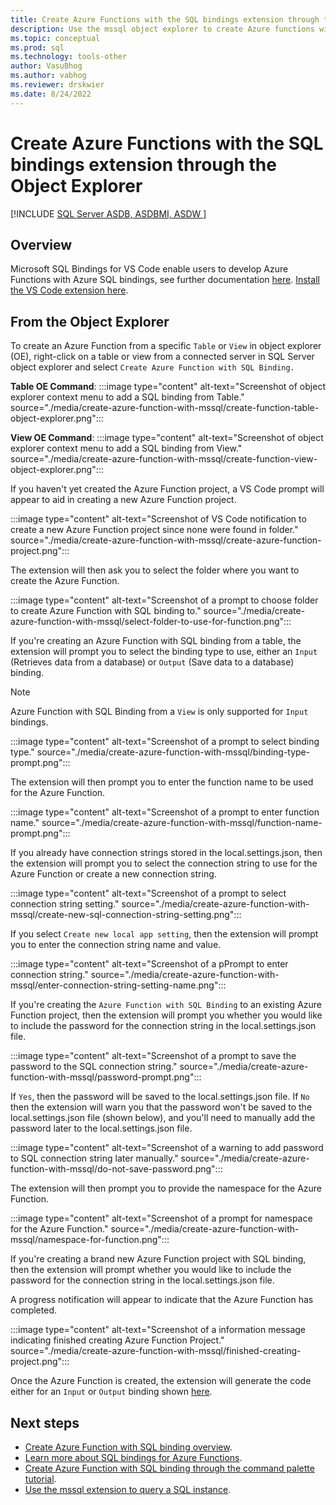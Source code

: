 ```yaml
---
title: Create Azure Functions with the SQL bindings extension through the Object Explorer for Visual Studio Code 
description: Use the mssql object explorer to create Azure functions with SQL bindings in Visual Studio Code.
ms.topic: conceptual
ms.prod: sql
ms.technology: tools-other
author: VasuBhog
ms.author: vabhog
ms.reviewer: drskwier
ms.date: 8/24/2022
---
```


# Create Azure Functions with the SQL bindings extension through the Object Explorer

[!INCLUDE [SQL Server ASDB, ASDBMI, ASDW ](../../includes/applies-to-version/sql-asdb-asdbmi-asa.md)]

## Overview 
Microsoft SQL Bindings for VS Code enable users to develop Azure Functions with Azure SQL bindings, see further documentation [here](create-azure-function-with-mssql.md). [Install the VS Code extension here](https://marketplace.visualstudio.com/items?itemName=ms-mssql.sql-bindings-vscode).

## From the Object Explorer 
To create an Azure Function from a specific `Table` or `View` in object explorer (OE), right-click on a table or view from a connected server in SQL Server object explorer and select `Create Azure Function with SQL Binding.` 

**Table OE Command**:
:::image type="content" alt-text="Screenshot of object explorer context menu to add a SQL binding from Table." source="./media/create-azure-function-with-mssql/create-function-table-object-explorer.png":::

**View OE Command**:
:::image type="content" alt-text="Screenshot of object explorer context menu to add a SQL binding from View." source="./media/create-azure-function-with-mssql/create-function-view-object-explorer.png":::

If you haven't yet created the Azure Function project, a VS Code prompt will appear to aid in creating a new Azure Function project.

:::image type="content" alt-text="Screenshot of VS Code notification to create a new Azure Function project since none were found in folder." source="./media/create-azure-function-with-mssql/create-azure-function-project.png":::

The extension will then ask you to select the folder where you want to create the Azure Function.

:::image type="content" alt-text="Screenshot of a prompt to choose folder to create Azure Function with SQL binding to." source="./media/create-azure-function-with-mssql/select-folder-to-use-for-function.png":::

If you're creating an Azure Function with SQL binding from a table, the extension will prompt you to select the binding type to use, either an `Input` (Retrieves data from a database) or `Output` (Save data to a database) binding.

> [!NOTE]
> Azure Function with SQL Binding from a `View` is only supported for `Input` bindings.

:::image type="content" alt-text="Screenshot of a prompt to select binding type." source="./media/create-azure-function-with-mssql/binding-type-prompt.png":::

The extension will then prompt you to enter the function name to be used for the Azure Function.

:::image type="content" alt-text="Screenshot of a prompt to enter function name." source="./media/create-azure-function-with-mssql/function-name-prompt.png":::

If you already have connection strings stored in the local.settings.json, then the extension will prompt you to select the connection string to use for the Azure Function or create a new connection string.

:::image type="content" alt-text="Screenshot of a prompt to select connection string setting." source="./media/create-azure-function-with-mssql/create-new-sql-connection-string-setting.png":::

If you select `Create new local app setting`, then the extension will prompt you to enter the connection string name and value.

:::image type="content" alt-text="Screenshot of a pPrompt to enter connection string." source="./media/create-azure-function-with-mssql/enter-connection-string-setting-name.png":::

If you're creating the `Azure Function with SQL Binding` to an existing Azure Function project, then the extension will prompt you whether you would like to include the password for the connection string in the local.settings.json file.

:::image type="content" alt-text="Screenshot of a prompt to save the password to the SQL connection string." source="./media/create-azure-function-with-mssql/password-prompt.png":::

If `Yes`, then the password will be saved to the local.settings.json file. If `No` then the extension will warn you that the password won't be saved to the local.settings.json file (shown below), and you'll need to manually add the password later to the local.settings.json file.

:::image type="content" alt-text="Screenshot of a warning to add password to SQL connection string later manually." source="./media/create-azure-function-with-mssql/do-not-save-password.png":::

The extension will then prompt you to provide the namespace for the Azure Function. 

:::image type="content" alt-text="Screenshot of a prompt for namespace for the Azure Function." source="./media/create-azure-function-with-mssql/namespace-for-function.png":::

If you're creating a brand new Azure Function project with SQL binding, then the extension will prompt whether you would like to include the password for the connection string in the local.settings.json file.

A progress notification will appear to indicate that the Azure Function has completed.

:::image type="content" alt-text="Screenshot of a information message indicating finished creating Azure Function Project." source="./media/create-azure-function-with-mssql/finished-creating-project.png":::

Once the Azure Function is created, the extension will generate the code either for an `Input` or `Output` binding shown [here](create-azure-function-with-mssql.md#generated-code-for-azure-functions-with-sql-bindings).

## Next steps

- [Create Azure Function with SQL binding overview](create-azure-function-with-mssql.md).
- [Learn more about SQL bindings for Azure Functions](https://aka.ms/sqlbindings).
- [Create Azure Function with SQL binding through the command palette tutorial](create-azure-function-with-mssql-command-palette.md).
- [Use the mssql extension to query a SQL instance](mssql-extensions.md).